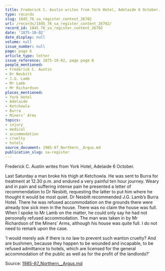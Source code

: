 ```yaml
---
title: Frederick C. Austin writes from York Hotel, Adelaide 6 October.
type: records
slug: 1845_76_sa_register_content_26702
url: /records/1845_76_sa_register_content_26702/
record_id: 1845_76_sa_register_content_26702
date: '1875-10-02'
date_display: null
volume: null
issue_number: null
page: page 6
article_type: letter
issue_reference: 1875-10-02, page page 6
people_mentioned:
- Frederick C. Austin
- Dr Nesbitt
- J.G. Lamb
- Mr Lamb
- Mr Richardson
places_mentioned:
- York Hotel
- Adelaide
- Ketchowla
- Burra
- Miners’ Arms
topics:
- injury
- medical
- accommodation
- cruelty
- hotels
source_document: 1985-87_Northern__Argus.md
publication_slug: sa-register
---
```


Frederick C. Austin writes from York Hotel, Adelaide 6 October.

Last Saturday a man broke his thigh at Ketchowla.  He was sent to Burra for treatment at 12.30 p.m. and endured a very painful ten hour journey.  Weary and in pain and suffering intense pain he presented a letter of recommendation to Dr Nesbitt, requesting the latter to put him where he thought it would be most quiet.  Dr Nesbitt recommended J.G. Lamb’s Burra Hotel.  There he was refused accommodation on the grounds there were already tow sick men in the house.  There was no claim the house was full.  When I spoke to Mr Lamb on the matter, he could only say he had not personally refused accommodation.  The man was taken in by Mr Richardson of the Miners’ Arms, although his house was quite full.  I do not need to remark upon the case.

‘I would merely ask if there is no law to prevent such wanton cruelty? And are bushmen, because they happen to be wounded and incapable, to be refused admittance to hotels, which are licensed for the general accommodation of the public as well as for the profit of the landlords?’

Source: [1985-87_Northern__Argus.md](/downloads/markdown/1985-87_Northern__Argus.md)
